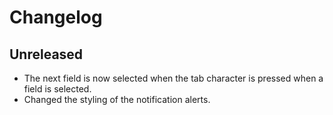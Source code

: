 # Changelog

## Unreleased

* The next field is now selected when the tab character is pressed when a field is
  selected.
* Changed the styling of the notification alerts.

